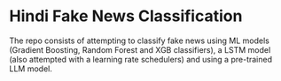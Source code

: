 # Hindi Fake News Classification
The repo consists of attempting to classify fake news using ML models (Gradient Boosting, Random Forest and XGB classifiers), a LSTM model (also attempted with a learning rate schedulers) and using a pre-trained LLM model. 
